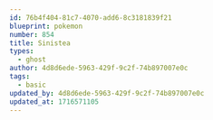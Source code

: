 ```yaml
---
id: 76b4f404-81c7-4070-add6-8c3181839f21
blueprint: pokemon
number: 854
title: Sinistea
types:
  - ghost
author: 4d8d6ede-5963-429f-9c2f-74b897007e0c
tags:
  - basic
updated_by: 4d8d6ede-5963-429f-9c2f-74b897007e0c
updated_at: 1716571105
---
```


